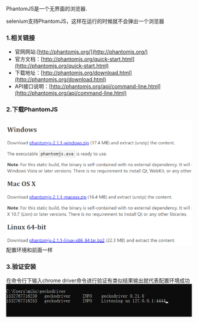PhantomJS是一个无界面的浏览器.

selenium支持PhantomJS，这样在运行的时候就不会弹出一个浏览器

### 1.相关链接

* 官网网站:[http://phantomjs.org/](http://phantomjs.org/)
* 官方文档：[http://phantomjs.org/quick-start.html](http://phantomjs.org/quick-start.html)
* 下载地址：[http://phantomjs.org/download.html](http://phantomjs.org/download.html)
* API接口说明：[http://phantomjs.org/api/command-line.html](http://phantomjs.org/api/command-line.html)

### 2.下载PhantomJS

![](/assets/1.2.5-1.png)配置环境和前面一样

### 3.验证安装

在命令行下输入chrome driver命令进行验证有类似结果输出就代表配置环境成功![](/assets/1.2.4-2.png)

